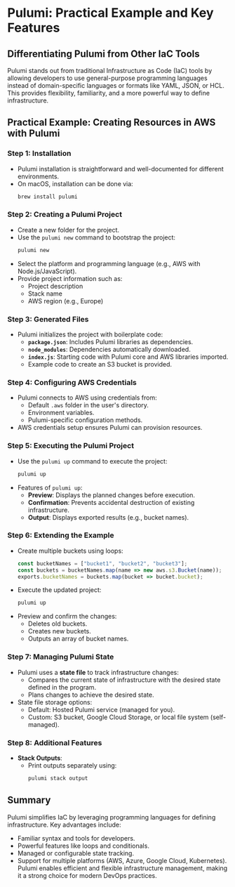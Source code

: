 # Pulumi: Practical Example and Key Features

## Differentiating Pulumi from Other IaC Tools
Pulumi stands out from traditional Infrastructure as Code (IaC) tools by allowing developers to use general-purpose programming languages instead of domain-specific languages or formats like YAML, JSON, or HCL. This provides flexibility, familiarity, and a more powerful way to define infrastructure.

## Practical Example: Creating Resources in AWS with Pulumi
### Step 1: Installation
- Pulumi installation is straightforward and well-documented for different environments.
- On macOS, installation can be done via:
  ```bash
  brew install pulumi
  ```

### Step 2: Creating a Pulumi Project
- Create a new folder for the project.
- Use the `pulumi new` command to bootstrap the project:
  ```bash
  pulumi new
  ```
- Select the platform and programming language (e.g., AWS with Node.js/JavaScript).
- Provide project information such as:
  - Project description
  - Stack name
  - AWS region (e.g., Europe)

### Step 3: Generated Files
- Pulumi initializes the project with boilerplate code:
  - **`package.json`**: Includes Pulumi libraries as dependencies.
  - **`node_modules`**: Dependencies automatically downloaded.
  - **`index.js`**: Starting code with Pulumi core and AWS libraries imported.
  - Example code to create an S3 bucket is provided.

### Step 4: Configuring AWS Credentials
- Pulumi connects to AWS using credentials from:
  - Default `.aws` folder in the user's directory.
  - Environment variables.
  - Pulumi-specific configuration methods.
- AWS credentials setup ensures Pulumi can provision resources.

### Step 5: Executing the Pulumi Project
- Use the `pulumi up` command to execute the project:
  ```bash
  pulumi up
  ```
- Features of `pulumi up`:
  - **Preview**: Displays the planned changes before execution.
  - **Confirmation**: Prevents accidental destruction of existing infrastructure.
  - **Output**: Displays exported results (e.g., bucket names).

### Step 6: Extending the Example
- Create multiple buckets using loops:
  ```javascript
  const bucketNames = ["bucket1", "bucket2", "bucket3"];
  const buckets = bucketNames.map(name => new aws.s3.Bucket(name));
  exports.bucketNames = buckets.map(bucket => bucket.bucket);
  ```
- Execute the updated project:
  ```bash
  pulumi up
  ```
- Preview and confirm the changes:
  - Deletes old buckets.
  - Creates new buckets.
  - Outputs an array of bucket names.

### Step 7: Managing Pulumi State
- Pulumi uses a **state file** to track infrastructure changes:
  - Compares the current state of infrastructure with the desired state defined in the program.
  - Plans changes to achieve the desired state.
- State file storage options:
  - Default: Hosted Pulumi service (managed for you).
  - Custom: S3 bucket, Google Cloud Storage, or local file system (self-managed).

### Step 8: Additional Features
- **Stack Outputs**:
  - Print outputs separately using:
    ```bash
    pulumi stack output
    ```

## Summary
Pulumi simplifies IaC by leveraging programming languages for defining infrastructure. Key advantages include:
- Familiar syntax and tools for developers.
- Powerful features like loops and conditionals.
- Managed or configurable state tracking.
- Support for multiple platforms (AWS, Azure, Google Cloud, Kubernetes).
Pulumi enables efficient and flexible infrastructure management, making it a strong choice for modern DevOps practices.
